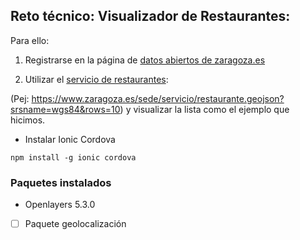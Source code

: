## Reto técnico: Visualizador de Restaurantes:

Para ello:

1. Registrarse en la página de [datos abiertos de zaragoza.es](https://www.zaragoza.es/sede/servicio/reutilizador/new)

2. Utilizar el [servicio de restaurantes](https://zaragoza-sedeelectronica.github.io/rest/queries/):

(Pej: https://www.zaragoza.es/sede/servicio/restaurante.geojson?srsname=wgs84&rows=10) y visualizar la lista como el ejemplo que hicimos.


* Instalar Ionic Cordova

```
npm install -g ionic cordova
```


### Paquetes instalados

* Openlayers 5.3.0

* [ ] Paquete geolocalización